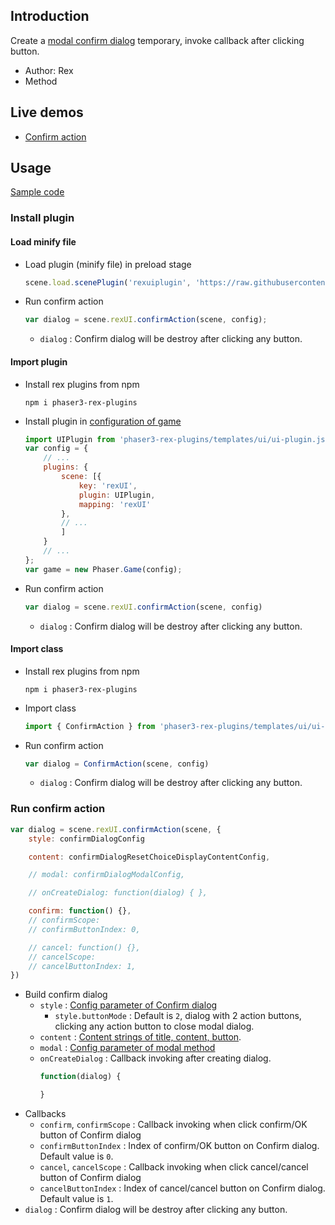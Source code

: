 ## Introduction

Create a [modal confirm dialog](ui-confirmdialog.md) temporary, invoke callback after clicking button.

- Author: Rex
- Method

## Live demos

- [Confirm action](https://codepen.io/rexrainbow/pen/bGZoYgG)

## Usage

[Sample code](https://github.com/rexrainbow/phaser3-rex-notes/tree/master/examples/ui-confirmaction)

### Install plugin

#### Load minify file

- Load plugin (minify file) in preload stage
    ```javascript
    scene.load.scenePlugin('rexuiplugin', 'https://raw.githubusercontent.com/rexrainbow/phaser3-rex-notes/master/dist/rexuiplugin.min.js', 'rexUI', 'rexUI');
    ```
- Run confirm action
    ```javascript
    var dialog = scene.rexUI.confirmAction(scene, config);
    ```
    - `dialog` : Confirm dialog will be destroy after clicking any button.

#### Import plugin

- Install rex plugins from npm
    ```
    npm i phaser3-rex-plugins
    ```
- Install plugin in [configuration of game](game.md#configuration)
    ```javascript
    import UIPlugin from 'phaser3-rex-plugins/templates/ui/ui-plugin.js';
    var config = {
        // ...
        plugins: {
            scene: [{
                key: 'rexUI',
                plugin: UIPlugin,
                mapping: 'rexUI'
            },
            // ...
            ]
        }
        // ...
    };
    var game = new Phaser.Game(config);
    ```
- Run confirm action
    ```javascript
    var dialog = scene.rexUI.confirmAction(scene, config)
    ```
    - `dialog` : Confirm dialog will be destroy after clicking any button.

#### Import class

- Install rex plugins from npm
    ```
    npm i phaser3-rex-plugins
    ```
- Import class
    ```javascript
    import { ConfirmAction } from 'phaser3-rex-plugins/templates/ui/ui-components.js';
    ```
- Run confirm action
    ```javascript
    var dialog = ConfirmAction(scene, config)
    ```
    - `dialog` : Confirm dialog will be destroy after clicking any button.

### Run confirm action

```javascript
var dialog = scene.rexUI.confirmAction(scene, {    
    style: confirmDialogConfig

    content: confirmDialogResetChoiceDisplayContentConfig,

    // modal: confirmDialogModalConfig,

    // onCreateDialog: function(dialog) { },

    confirm: function() {},
    // confirmScope: 
    // confirmButtonIndex: 0,

    // cancel: function() {},
    // cancelScope: 
    // cancelButtonIndex: 1,
})
```

- Build confirm dialog
    - `style` : [Config parameter of Confirm dialog](ui-confirmdialog.md#add-dialog-object)
        - `style.buttonMode` : Default is `2`, dialog with 2 action buttons, clicking any action button to close modal dialog.
    - `content` : [Content strings of title, content, button](ui-confirmdialog.md#reset-display-content).
    - `modal` : [Config parameter of modal method](ui-confirmdialog.md#modal)
    - `onCreateDialog` : Callback invoking after creating dialog.
        ```javascript
        function(dialog) {

        }
        ```
- Callbacks
    - `confirm`, `confirmScope` : Callback invoking when click confirm/OK button of Confirm dialog
    - `confirmButtonIndex` : Index of confirm/OK button on Confirm dialog. Default value is `0`.
    - `cancel`, `cancelScope` : Callback invoking when click cancel/cancel button of Confirm dialog
    - `cancelButtonIndex` : Index of cancel/cancel button on Confirm dialog. Default value is `1`.
- `dialog` : Confirm dialog will be destroy after clicking any button.